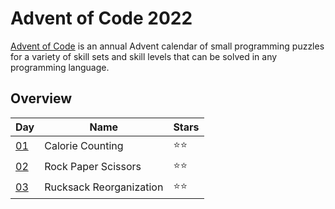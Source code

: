 # Advent of Code 2022

[Advent of Code](https://adventofcode.com/2022) is an annual Advent calendar of small programming puzzles for a variety of skill sets and skill levels that can be solved in any programming language.

## Overview
| Day                                       | Name                    | Stars |
|-------------------------------------------|-------------------------|-------|
| [01](https://adventofcode.com/2022/day/1) | Calorie Counting        | ⭐⭐    |
| [02](https://adventofcode.com/2022/day/2) | Rock Paper Scissors     | ⭐⭐    |
| [03](https://adventofcode.com/2022/day/3) | Rucksack Reorganization | ⭐⭐    |

